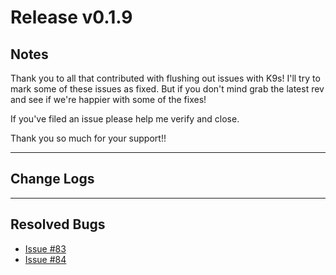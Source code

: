 # Release v0.1.9

## Notes

Thank you to all that contributed with flushing out issues with K9s! I'll try
to mark some of these issues as fixed. But if you don't mind grab the latest
rev and see if we're happier with some of the fixes!

If you've filed an issue please help me verify and close.

Thank you so much for your support!!

---

## Change Logs

---

## Resolved Bugs

* [Issue #83](https://github.com/kswapd/k12s/issues/83)
* [Issue #84](https://github.com/kswapd/k12s/issues/84)
